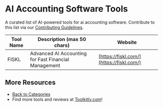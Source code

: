 # AI Accounting Software Tools

A curated list of AI-powered tools for ai accounting software. Contribute to this list via our [Contributing Guidelines](../CONTRIBUTING.md).

| Tool Name | Description (max 50 chars) | Website |
|-----------|----------------------------|---------|
| FISKL | Advanced AI Accounting for Fast Financial Management | [https://fiskl.com/](https://fiskl.com/) |

## More Resources
- [Back to Categories](https://github.com/ToolkitlyAI/awesome-ai-tools/blob/master/README.md)
- Find more tools and reviews at [Toolkitly.com](https://toolkitly.com)!
